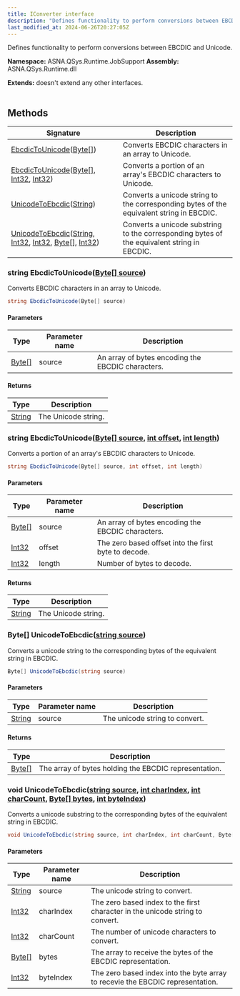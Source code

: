 ```yaml
---
title: IConverter interface
description: "Defines functionality to perform conversions between EBCDIC and Unicode. "
last_modified_at: 2024-06-26T20:27:05Z
---
```


Defines functionality to perform conversions between EBCDIC and Unicode.

**Namespace:** ASNA.QSys.Runtime.JobSupport
**Assembly:** ASNA.QSys.Runtime.dll

**Extends:** doesn't extend any other interfaces.
<br>
<br>

## Methods

| Signature | Description |
| --- | --- |
| [EbcdicToUnicode](#string-ebcdictounicodebyte--source)([Byte\[\]](https://docs.microsoft.com/en-us/dotnet/api/system.byte)) | Converts EBCDIC characters in an array to Unicode.
| [EbcdicToUnicode](#string-ebcdictounicodebyte--source-int-offset-int-length)([Byte\[\]](https://docs.microsoft.com/en-us/dotnet/api/system.byte), [Int32](https://docs.microsoft.com/en-us/dotnet/api/system.int32), [Int32](https://docs.microsoft.com/en-us/dotnet/api/system.int32)) | Converts a portion of an array's EBCDIC characters to Unicode.
| [UnicodeToEbcdic](#byte--unicodetoebcdicstring-source)([String](https://docs.microsoft.com/en-us/dotnet/api/system.string)) | Converts a unicode string to the corresponding bytes of the equivalent string in EBCDIC.
| [UnicodeToEbcdic](#void-unicodetoebcdicstring-source-int-charindex-int-charcount-byte--bytes-int-byteindex)([String](https://docs.microsoft.com/en-us/dotnet/api/system.string), [Int32](https://docs.microsoft.com/en-us/dotnet/api/system.int32), [Int32](https://docs.microsoft.com/en-us/dotnet/api/system.int32), [Byte\[\]](https://docs.microsoft.com/en-us/dotnet/api/system.byte), [Int32](https://docs.microsoft.com/en-us/dotnet/api/system.int32)) | Converts a unicode substring to the corresponding bytes of the equivalent string in EBCDIC.

### string EbcdicToUnicode([Byte\[\] source](https://docs.microsoft.com/en-us/dotnet/api/system.byte))

Converts EBCDIC characters in an array to Unicode.

```cs
string EbcdicToUnicode(Byte[] source)
```

#### Parameters

| Type | Parameter name | Description
| --- | --- | ---
| [Byte\[\]](https://docs.microsoft.com/en-us/dotnet/api/system.byte) | source | An array of bytes encoding the EBCDIC characters.

#### Returns

| Type | Description
| --- | ---
| [String](https://docs.microsoft.com/en-us/dotnet/api/system.string) | The Unicode string.

### string EbcdicToUnicode([Byte\[\] source](https://docs.microsoft.com/en-us/dotnet/api/system.byte), [int offset](https://learn.microsoft.com/en-us/dotnet/csharp/language-reference/builtin-types/integral-numeric-types), [int length](https://learn.microsoft.com/en-us/dotnet/csharp/language-reference/builtin-types/integral-numeric-types))

Converts a portion of an array's EBCDIC characters to Unicode.

```cs
string EbcdicToUnicode(Byte[] source, int offset, int length)
```

#### Parameters

| Type | Parameter name | Description
| --- | --- | ---
| [Byte\[\]](https://docs.microsoft.com/en-us/dotnet/api/system.byte) | source | An array of bytes encoding the EBCDIC characters.
| [Int32](https://docs.microsoft.com/en-us/dotnet/api/system.int32) | offset | The zero based offset into the first byte to decode.
| [Int32](https://docs.microsoft.com/en-us/dotnet/api/system.int32) | length | Number of bytes to decode.

#### Returns

| Type | Description
| --- | ---
| [String](https://docs.microsoft.com/en-us/dotnet/api/system.string) | The Unicode string.

### Byte[] UnicodeToEbcdic([string source](https://learn.microsoft.com/en-us/dotnet/api/system.string?view=net-8.0))

Converts a unicode string to the corresponding bytes of the equivalent string in EBCDIC.

```cs
Byte[] UnicodeToEbcdic(string source)
```

#### Parameters

| Type | Parameter name | Description
| --- | --- | ---
| [String](https://docs.microsoft.com/en-us/dotnet/api/system.string) | source | The unicode string to convert.

#### Returns

| Type | Description
| --- | ---
| [Byte\[\]](https://docs.microsoft.com/en-us/dotnet/api/system.byte) | The array of bytes holding the EBCDIC representation.

### void UnicodeToEbcdic([string source](https://learn.microsoft.com/en-us/dotnet/api/system.string?view=net-8.0), [int charIndex](https://learn.microsoft.com/en-us/dotnet/csharp/language-reference/builtin-types/integral-numeric-types), [int charCount](https://learn.microsoft.com/en-us/dotnet/csharp/language-reference/builtin-types/integral-numeric-types), [Byte\[\] bytes](https://docs.microsoft.com/en-us/dotnet/api/system.byte), [int byteIndex](https://learn.microsoft.com/en-us/dotnet/csharp/language-reference/builtin-types/integral-numeric-types))

Converts a unicode substring to the corresponding bytes of the equivalent string in EBCDIC.

```cs
void UnicodeToEbcdic(string source, int charIndex, int charCount, Byte[] bytes, int byteIndex)
```

#### Parameters

| Type | Parameter name | Description
| --- | --- | ---
| [String](https://docs.microsoft.com/en-us/dotnet/api/system.string) | source | The unicode string to convert.
| [Int32](https://docs.microsoft.com/en-us/dotnet/api/system.int32) | charIndex | The zero based index to the first character in the unicode string to convert.
| [Int32](https://docs.microsoft.com/en-us/dotnet/api/system.int32) | charCount | The number of unicode characters to convert.
| [Byte\[\]](https://docs.microsoft.com/en-us/dotnet/api/system.byte) | bytes | The array to receive the bytes of the EBCDIC representation.
| [Int32](https://docs.microsoft.com/en-us/dotnet/api/system.int32) | byteIndex | The zero based index into the byte array to recevie the EBCDIC representation.
